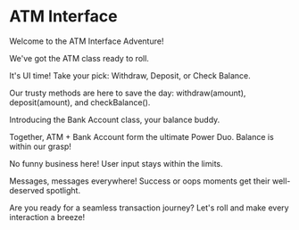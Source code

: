 # ATM Interface
Welcome to the ATM Interface Adventure!

We've got the ATM class ready to roll.

It's UI time! Take your pick: Withdraw, Deposit, or Check Balance.

Our trusty methods are here to save the day: withdraw(amount), deposit(amount), and checkBalance().

Introducing the Bank Account class, your balance buddy.

Together, ATM + Bank Account form the ultimate Power Duo. Balance is within our grasp!

No funny business here! User input stays within the limits.

Messages, messages everywhere! Success or oops moments get their well-deserved spotlight.

Are you ready for a seamless transaction journey? Let's roll and make every interaction a breeze!
